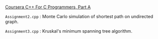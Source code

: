 [Coursera  C++ For C Programmers, Part A](https://www.coursera.org/learn/c-plus-plus-a)

```Assignment2.cpp``` : Monte Carlo simulation of shortest path on undirected graph.

```Assignment3.cpp``` : Kruskal's minimum spanning tree algorithm.

